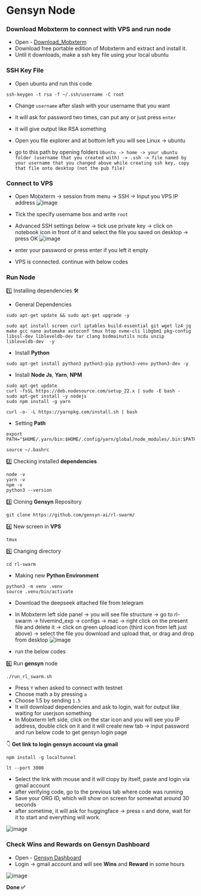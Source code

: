 # Gensyn Node


### Download Mobxterm to connect with VPS and run node

* Open - [Download_Mobxterm](https://mobaxterm.mobatek.net/download.html)
* Download free portable edition of Mobxterm and extract and install it.
* Until it downloads, make a ssh key file using your local ubuntu

### **SSH Key File**

* Open ubuntu and run this code
  
```
ssh-keygen -t rsa -f ~/.ssh/username -C root
```
* Change `username` after slash with your username that you want

* it will ask for password two times, can put any or just press `enter`
* it will give output like RSA something
* Open you file explorer and at bottom left you will see Linux -> ubuntu
* go to this path by opening folders `Ubuntu -> home -> your ubuntu folder (username that you created with) -> .ssh -> file named by your username that you changed above while creating ssh key, copy that file onto desktop (not the pub file)`

### **Connect to VPS**
* Open Mobxterm -> session from menu -> SSH -> Input you VPS IP address
![image](https://github.com/user-attachments/assets/7a8b4df3-7c66-458e-badf-22443cdc2dcc)

* Tick the specify username box and write `root`
* Advanced SSH settings below -> tick use private key -> click on notebook icon in front of it and select the file you saved on desktop -> press OK
![image](https://github.com/user-attachments/assets/c5601b96-9389-4e91-b33a-be06f516cce9)

  
* enter your password or press enter if you left it empty
* VPS is connected. continue with below codes

### Run Node

1️⃣ Installing dependencies 🛠

* General Dependencies
```
sudo apt-get update && sudo apt-get upgrade -y
```
```
sudo apt install screen curl iptables build-essential git wget lz4 jq make gcc nano automake autoconf tmux htop nvme-cli libgbm1 pkg-config libssl-dev libleveldb-dev tar clang bsdmainutils ncdu unzip libleveldb-dev  -y
```

* Install **Python**
```
sudo apt-get install python3 python3-pip python3-venv python3-dev -y
```

* Install **Node Js**, **Yarn**, **NPM**
```
sudo apt-get update
curl -fsSL https://deb.nodesource.com/setup_22.x | sudo -E bash -
sudo apt-get install -y nodejs
sudo npm install -g yarn
```
```
curl -o- -L https://yarnpkg.com/install.sh | bash
```

* Setting **Path**
```
export PATH="$HOME/.yarn/bin:$HOME/.config/yarn/global/node_modules/.bin:$PATH"
```
```
source ~/.bashrc
```


2️⃣ Checking installed **dependencies**

```
node -v
yarn -v
npm -v
python3 --version
```


3️⃣ Cloning **Gensyn** Repository

```
git clone https://github.com/gensyn-ai/rl-swarm/
```


4️⃣ New screen in **VPS**

```
tmux
```


5️⃣ Changing directory

```
cd rl-swarm
```

* Making new **Python Environment**
```
python3 -m venv .venv
source .venv/bin/activate
```

* Download the deepseek attached file from telegram
* In Mobxterm left side panel -> you will see file structure -> go to rl-swarm -> hivemind_exp -> configs -> mac -> right click on the present file and delete it -> click on green upload icon (third icon from left just above) -> select the file you download and upload that, or drag and drop from desktop
  ![image](https://github.com/user-attachments/assets/a2970019-4404-45f5-be0b-989d1946444e)

* run the below codes


6️⃣ Run **gensyn** node

```
./run_rl_swarm.sh
```

* Press `Y` when asked to connect with testnet
* Choose math a by pressing `a`
* Choose 1.5 by sending `1.5` 
* It will download dependencies and ask to login, wait for output like waiting for userjson something
* In Mobxterm left side, click on the star icon and you will see you IP address, double click on it and it will create new tab -> input password and run below code to get gensyn login page

👇 **Get link to login gensyn account via gmail**

```
npm install -g localtunnel
```

```
lt --port 3000
```

* Select the link with mouse and it will ciopy by itself, paste and login via gmail account
* after verifying code, go to the previous tab where code was running
* Save your ORG ID, which will show on screen for somewhat around 30 seconds
* after sometime, it will ask for huggingface -> press `n` and done, wait for it to start and everything will work.

![image](https://github.com/user-attachments/assets/d50be148-dc05-435a-ae97-53b8e7daccd3)

### Check **Wins** and **Rewards** on Gensyn Dashboard

* Open - [Gensyn Dashboard](https://dashboard.gensyn.ai/)
* Login -> gmail account and will see **Wins** and **Reward** in some hours

![image](https://github.com/user-attachments/assets/fd67127c-aa4b-42f7-bdd7-54e5e902b5bd)

 **Done ✅**
